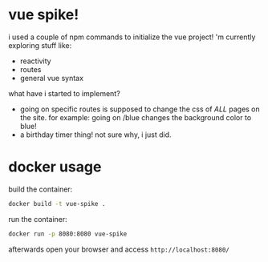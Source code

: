 # vue spike!

i used a couple of npm commands to initialize the vue project!
'm currently exploring stuff like:
  - reactivity
  - routes
  - general vue syntax

what have i started to implement?
  - going on specific routes is supposed to change the css of *ALL* pages on the site. for example: going on /blue changes the background color to blue!
  - a birthday timer thing! not sure why, i just did.

# docker usage
build the container:
```bash
docker build -t vue-spike .
```

run the container:
```bash
docker run -p 8080:8080 vue-spike
```

afterwards open your browser and access ```http://localhost:8080/```